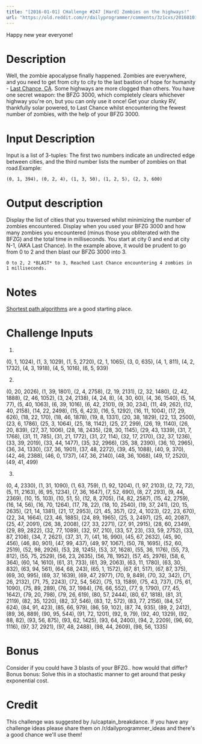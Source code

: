 ```yaml
---
title: "[2016-01-01] CHallenge #247 [Hard] Zombies on the highways!"
url: "https://old.reddit.com/r/dailyprogrammer/comments/3z1cxs/20160101_challenge_247_hard_zombies_on_the/"
---
```


Happy new year everyone!

# Description

Well, the zombie apocalypse finally happened.  Zombies are everywhere, and you need to get from city to city to the last bastion of hope for humanity - [Last Chance, CA](https://www.google.com/maps/place/Last+Chance,+CA/@39.0848839,-120.6641083,7z/data=!4m2!3m1!1s0x809bbbd69ad1f261:0xf9407c77fe97af2).   Some highways are more clogged than others.  You have one secret weapon: the BFZG 3000, which completely clears whichever highway you're on, but you can only use it once!  Get your clunky RV, thankfully solar powered, to Last Chance whilst encountering the fewest number of zombies, with the help of your BFZG 3000.


# Input Description

Input is a list of 3-tuples: The first two numbers indicate an undirected edge between cities, and the third number lists the number of zombies on that road.Example:

    (0, 1, 394), (0, 2, 4), (1, 3, 50), (1, 2, 5), (2, 3, 600)


# Output description

Display the list of cities that you traversed whilst minimizing the number of zombies encountered.  Display when you used your BFZG 3000 and how many zombies you encountered (minus those you obliterated with the BFZG) and the total time in milliseconds.  You start at city 0 and end at city N-1, (AKA Last Chance).  In the example above, it would be prudent to go from 0 to 2 and then blast our BFZG 3000 into 3.

    0 to 2, 2 *BLAST* to 3, Reached Last Chance encountering 4 zombies in 1 milliseconds.

# Notes
[Shortest path algorithms](https://en.wikipedia.org/wiki/Shortest_path_problem) are a good starting place.


# Challenge Inputs

1.

(0, 1, 1024), (1, 3, 1029), (1, 5, 2720), (2, 1, 1065), (3, 0, 635), (4, 1, 811), (4, 2, 1732), (4, 3, 1918), (4, 5, 1016), (6, 5, 939)

2.

(0, 20, 2026), (1, 39, 1801), (2, 4, 2758), (2, 19, 2131), (2, 32, 1480), (2, 42, 1888), (2, 46, 1052), (3, 24, 2138), (4, 24, 8), (4, 30, 60), (4, 36, 1540), (5, 14, 77), (5, 40, 1063), (6, 39, 1016), (6, 42, 2101), (9, 30, 234), (11, 49, 262), (12, 40, 2158), (14, 22, 2498), (15, 6, 423), (16, 5, 1292), (16, 11, 1004), (17, 29, 626), (18, 22, 170), (18, 46, 1878), (19, 8, 1331), (20, 38, 1829), (22, 13, 2500), (23, 6, 1786), (25, 3, 1064), (25, 18, 1142), (25, 27, 299), (26, 19, 1140), (26, 20, 839), (27, 37, 1006), (28, 18, 2435), (28, 30, 1145), (29, 43, 1339), (31, 7, 1768), (31, 11, 785), (31, 21, 1772), (31, 27, 114), (32, 17, 2170), (32, 37, 1236), (33, 39, 2019), (33, 44, 1477), (35, 32, 2966), (35, 38, 2390), (36, 10, 2965), (36, 34, 1330), (37, 36, 1901), (37, 48, 2272), (39, 45, 1088), (40, 9, 370), (42, 46, 2388), (46, 0, 1737), (47, 36, 2140), (48, 36, 1068), (49, 17, 2520), (49, 41, 499)

3.

(0, 4, 2330), (1, 31, 1090), (1, 63, 759), (1, 92, 1204), (1, 97, 2103), (2, 72, 72), (5, 11, 2163), (6, 95, 1234), (7, 36, 1647), (7, 52, 690), (8, 27, 293), (9, 44, 2369), (10, 15, 103), (10, 51, 5), (12, 8, 2705), (14, 82, 2587), (15, 42, 2759), (16, 14, 56), (16, 70, 1264), (17, 78, 22), (18, 10, 2540), (19, 37, 241), (20, 15, 2635), (21, 14, 1381), (21, 17, 2953), (21, 45, 357), (22, 4, 1023), (22, 23, 670), (22, 34, 1664), (23, 46, 1885), (24, 89, 1965), (25, 3, 2497), (25, 40, 2087), (25, 47, 2091), (26, 38, 2008), (27, 33, 2271), (27, 91, 2915), (28, 60, 2349), (29, 89, 2822), (32, 77, 1089), (32, 97, 210), (33, 57, 23), (33, 59, 2752), (33, 87, 2108), (34, 7, 2621), (37, 31, 7), (41, 16, 990), (45, 67, 2632), (45, 90, 456), (46, 80, 901), (47, 99, 437), (49, 97, 1067), (50, 78, 1695), (52, 60, 2519), (52, 98, 2926), (53, 28, 1245), (53, 37, 1628), (55, 36, 1176), (55, 73, 812), (55, 75, 2529), (56, 23, 2635), (56, 78, 1952), (57, 45, 2976), (58, 6, 364), (60, 14, 1610), (61, 31, 733), (61, 39, 2063), (63, 11, 1780), (63, 30, 832), (63, 94, 561), (64, 68, 243), (65, 1, 1572), (67, 81, 517), (67, 87, 375), (69, 30, 995), (69, 37, 1639), (69, 47, 2977), (70, 9, 849), (70, 32, 342), (71, 26, 2132), (71, 75, 2243), (72, 54, 562), (75, 13, 1589), (75, 43, 737), (75, 61, 1090), (75, 89, 289), (76, 37, 1984), (76, 66, 552), (77, 9, 1790), (77, 45, 1642), (79, 20, 798), (79, 26, 619), (80, 57, 2444), (80, 67, 1818), (81, 31, 2119), (82, 35, 1220), (82, 37, 546), (83, 12, 572), (83, 77, 2156), (84, 57, 624), (84, 91, 423), (85, 66, 979), (86, 59, 102), (87, 74, 935), (89, 2, 2412), (89, 36, 889), (90, 95, 544), (91, 72, 1201), (92, 9, 79), (92, 40, 1329), (92, 88, 82), (93, 56, 875), (93, 62, 1425), (93, 64, 2400), (94, 2, 2209), (96, 60, 1116), (97, 37, 2921), (97, 48, 2488), (98, 44, 2609), (98, 56, 1335)

# Bonus
Consider if you could have 3 blasts of your BFZG.. how would that differ?  Bonus bonus: Solve this in a stochastic manner to get around that pesky exponential cost.    
# Credit

This challenge was suggested by /u/captain_breakdance. If you have any challenge ideas please share them on /r/dailyprogrammer_ideas and there's a good chance we'll use them!